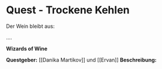 # Quest - Trockene Kehlen
Der Wein bleibt aus:

....

**Wizards of Wine**

**Questgeber:** [[Danika Martikov]] und [[Ervan]]
**Beschreibung:** 
